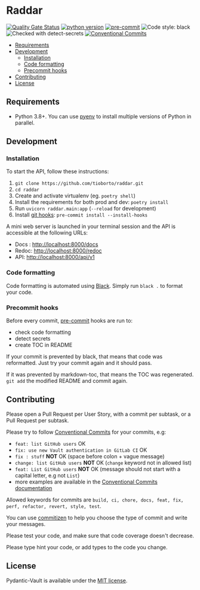 # Raddar

[![Quality Gate Status](https://sonarcloud.io/api/project_badges/measure?project=Tioborto_raddar&metric=alert_status)](https://sonarcloud.io/dashboard?id=Tioborto_raddar)
[![python version](https://img.shields.io/badge/python-3.8+-brightgreen?logo=python&logoColor=white)](https://github.com/pre-commit/pre-commit)
[![pre-commit](https://img.shields.io/badge/pre--commit-enabled-brightgreen?logo=pre-commit&logoColor=white)](https://github.com/pre-commit/pre-commit)
![Code style: black](https://img.shields.io/badge/code%20style-black-000000.svg)
![Checked with detect-secrets](https://img.shields.io/badge/detect--secrets-checked-lightgrey.svg)
[![Conventional Commits](https://img.shields.io/badge/Conventional%20Commits-1.0.0-yellow.svg)][conventional-commits]

<!-- toc -->

- [Requirements](#requirements)
- [Development](#development)
  * [Installation](#installation)
  * [Code formatting](#code-formatting)
  * [Precommit hooks](#precommit-hooks)
- [Contributing](#contributing)
- [License](#license)

<!-- tocstop -->

## Requirements

* Python 3.8+. You can use [pyenv][pyenv-installation] to install multiple versions of Python in parallel.

## Development

### Installation

To start the API, follow these instructions:

  1. `git clone https://github.com/tioborto/raddar.git`
  2. `cd raddar`
  3. Create and activate virtualenv (eg. `poetry shell`)
  4. Install the requirements for both prod and dev: `poetry install`
  5. Run `uvicorn raddar.main:app` (`--reload` for development)
  6. Install [git hooks][pre-commit]: `pre-commit install --install-hooks`

A mini web server is launched in your terminal session and the API is accessible at the following URLs:

* Docs : <http://localhost:8000/docs>
* Redoc: <http://localhost:8000/redoc>
* API: <http://localhost:8000/api/v1>

### Code formatting

Code formatting is automated using [Black][black]. Simply run `black .` to format your code.

### Precommit hooks

Before every commit, [pre-commit][pre-commit] hooks are run to:

* check code formatting
* detect secrets
* create TOC in README

If your commit is prevented by black, that means that code was reformatted. Just try your commit again and it should pass.

If it was prevented by markdown-toc, that means the TOC was regenerated. `git add` the modified README and commit again.

## Contributing

Please open a Pull Request per User Story, with a commit per subtask, or a Pull Request per subtask.

Please try to follow [Conventional Commits][conventional-commits] for your commits, e.g:

* `feat: list GitHub users` OK
* `fix: use new Vault authentication in GitLab CI` OK
* `fix : stuff` **NOT** OK (space before colon + vague message)
* `change: list GitHub users` **NOT** OK (`change` keyword not in allowed list)
* `feat: List GitHub users` **NOT** OK (message should not start with a capital letter, e.g not `List`)
* more examples are available in the [Conventional Commits documentation][conventional-commits]

Allowed keywords for commits are `build, ci, chore, docs, feat, fix, perf, refactor, revert, style, test`.

You can use [commitizen][commitizen] to help you choose the type of commit and write your messages.

Please test your code, and make sure that code coverage doesn't decrease.

Please type hint your code, or add types to the code you change.

## License

Pydantic-Vault is available under the [MIT license](./LICENSE).

[black]: https://github.com/python/black
[commitizen]: https://woile.github.io/commitizen/
[conventional-commits]: https://www.conventionalcommits.org/en/v1.0.0/#summary
[detect-secrets]: https://github.com/Yelp/detect-secrets
[fast-api]: https://fastapi.tiangolo.com/python-types/
[pre-commit]: https://pre-commit.com/
[pyenv-installation]: https://github.com/pyenv/pyenv#installation
